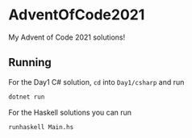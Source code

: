 # AdventOfCode2021

My Advent of Code 2021 solutions!

## Running

For the Day1 C# solution, `cd` into `Day1/csharp` and run

```bash
dotnet run
```

For the Haskell solutions you can run

```bash
runhaskell Main.hs
```
